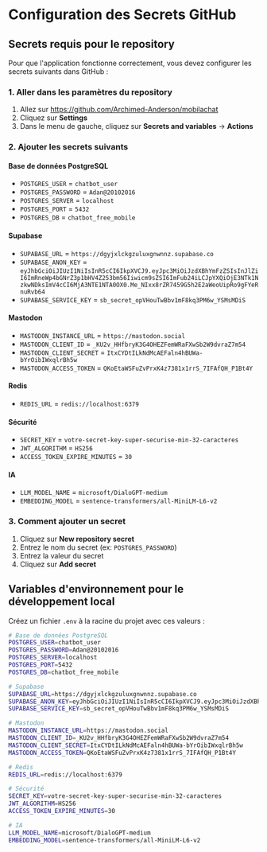 # Configuration des Secrets GitHub

## Secrets requis pour le repository

Pour que l'application fonctionne correctement, vous devez configurer les secrets suivants dans GitHub :

### 1. Aller dans les paramètres du repository
1. Allez sur https://github.com/Archimed-Anderson/mobilachat
2. Cliquez sur **Settings**
3. Dans le menu de gauche, cliquez sur **Secrets and variables** → **Actions**

### 2. Ajouter les secrets suivants

#### Base de données PostgreSQL
- `POSTGRES_USER` = `chatbot_user`
- `POSTGRES_PASSWORD` = `Adan@20102016`
- `POSTGRES_SERVER` = `localhost`
- `POSTGRES_PORT` = `5432`
- `POSTGRES_DB` = `chatbot_free_mobile`

#### Supabase
- `SUPABASE_URL` = `https://dgyjxlckgzuluxgnwnnz.supabase.co`
- `SUPABASE_ANON_KEY` = `eyJhbGciOiJIUzI1NiIsInR5cCI6IkpXVCJ9.eyJpc3MiOiJzdXBhYmFzZSIsInJlZiI6ImRneWp4bGNrZ3p1bHV4Z253bm56Iiwicm9sZSI6ImFub24iLCJpYXQiOjE3NTk1NzkwNDksImV4cCI6MjA3NTE1NTA0OX0.Me_NIxx8rZR7459G5h2E2aWeoUipRo9gFYeRnuRvb64`
- `SUPABASE_SERVICE_KEY` = `sb_secret_opVHouTwBbv1mF8kq3PM6w_YSMsMDiS`

#### Mastodon
- `MASTODON_INSTANCE_URL` = `https://mastodon.social`
- `MASTODON_CLIENT_ID` = `_KU2v_HHfbryK3G4OHEZFemWRaFXwSb2W9dvraZ7m54`
- `MASTODON_CLIENT_SECRET` = `ItxCYDtILkNdMcAEFaln4hBUWa-bYrOibIWxqlrBh5w`
- `MASTODON_ACCESS_TOKEN` = `QKoEtaWSFuZvPrxK4z7381x1rrS_7IFAfQH_P1Bt4Y`

#### Redis
- `REDIS_URL` = `redis://localhost:6379`

#### Sécurité
- `SECRET_KEY` = `votre-secret-key-super-securise-min-32-caracteres`
- `JWT_ALGORITHM` = `HS256`
- `ACCESS_TOKEN_EXPIRE_MINUTES` = `30`

#### IA
- `LLM_MODEL_NAME` = `microsoft/DialoGPT-medium`
- `EMBEDDING_MODEL` = `sentence-transformers/all-MiniLM-L6-v2`

### 3. Comment ajouter un secret
1. Cliquez sur **New repository secret**
2. Entrez le nom du secret (ex: `POSTGRES_PASSWORD`)
3. Entrez la valeur du secret
4. Cliquez sur **Add secret**

## Variables d'environnement pour le développement local

Créez un fichier `.env` à la racine du projet avec ces valeurs :

```bash
# Base de données PostgreSQL
POSTGRES_USER=chatbot_user
POSTGRES_PASSWORD=Adan@20102016
POSTGRES_SERVER=localhost
POSTGRES_PORT=5432
POSTGRES_DB=chatbot_free_mobile

# Supabase
SUPABASE_URL=https://dgyjxlckgzuluxgnwnnz.supabase.co
SUPABASE_ANON_KEY=eyJhbGciOiJIUzI1NiIsInR5cCI6IkpXVCJ9.eyJpc3MiOiJzdXBhYmFzZSIsInJlZiI6ImRneWp4bGNrZ3p1bHV4Z253bm56Iiwicm9sZSI6ImFub24iLCJpYXQiOjE3NTk1NzkwNDksImV4cCI6MjA3NTE1NTA0OX0.Me_NIxx8rZR7459G5h2E2aWeoUipRo9gFYeRnuRvb64
SUPABASE_SERVICE_KEY=sb_secret_opVHouTwBbv1mF8kq3PM6w_YSMsMDiS

# Mastodon
MASTODON_INSTANCE_URL=https://mastodon.social
MASTODON_CLIENT_ID=_KU2v_HHfbryK3G4OHEZFemWRaFXwSb2W9dvraZ7m54
MASTODON_CLIENT_SECRET=ItxCYDtILkNdMcAEFaln4hBUWa-bYrOibIWxqlrBh5w
MASTODON_ACCESS_TOKEN=QKoEtaWSFuZvPrxK4z7381x1rrS_7IFAfQH_P1Bt4Y

# Redis
REDIS_URL=redis://localhost:6379

# Sécurité
SECRET_KEY=votre-secret-key-super-securise-min-32-caracteres
JWT_ALGORITHM=HS256
ACCESS_TOKEN_EXPIRE_MINUTES=30

# IA
LLM_MODEL_NAME=microsoft/DialoGPT-medium
EMBEDDING_MODEL=sentence-transformers/all-MiniLM-L6-v2
```
